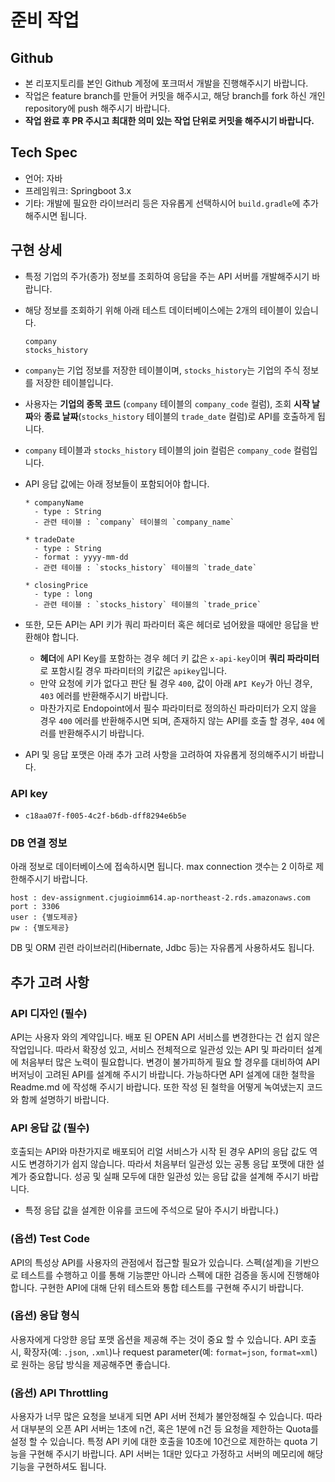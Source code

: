 # 준비 작업
## Github
- 본 리포지토리를 본인 Github 계정에 포크떠서 개발을 진행해주시기 바랍니다.
- 작업은 feature branch를 만들어 커밋을 해주시고, 해당 branch를 fork 하신 개인 repository에 push 해주시기 바랍니다.
- **작업 완료 후 PR 주시고 최대한 의미 있는 작업 단위로 커밋을 해주시기 바랍니다.**

## Tech Spec
- 언어: 자바
- 프레임워크: Springboot 3.x
- 기타: 개발에 필요한 라이브러리 등은 자유롭게 선택하시어 `build.gradle`에 추가해주시면 됩니다.

## 구현 상세
- 특정 기업의 주가(종가) 정보를 조회하여 응답을 주는 API 서버를 개발해주시기 바랍니다.
- 해당 정보를 조회하기 위해 아래 테스트 데이터베이스에는 2개의 테이블이 있습니다.

  ```
  company
  stocks_history
  ```

- `company`는 기업 정보를 저장한 테이블이며, `stocks_history`는 기업의 주식 정보를 저장한 테이블입니다.
- 사용자는 **기업의 종목 코드** (`company` 테이블의 `company_code` 컬럼), 조회 **시작 날짜**와 **종료 날짜**(`stocks_history` 테이블의 `trade_date` 컬럼)로 API를 호출하게 됩니다.
- `company` 테이블과 `stocks_history` 테이블의 join 컬럼은 `company_code` 컬럼입니다.

- API 응답 값에는 아래 정보들이 포함되어야 합니다.
  ```
  * companyName
    - type : String
    - 관련 테이블 : `company` 테이블의 `company_name`

  * tradeDate
    - type : String
    - format : yyyy-mm-dd
    - 관련 테이블 : `stocks_history` 테이블의 `trade_date`

  * closingPrice
    - type : long
    - 관련 테이블 : `stocks_history` 테이블의 `trade_price`
  ```

- 또한, 모든 API는 API 키가 쿼리 파라미터 혹은 헤더로 넘어왔을 때에만 응답을 반환해야 합니다.
  - **헤더**에 API Key를 포함하는 경우 헤더 키 값은 `x-api-key`이며 **쿼리 파라미터**로 포함시킬 경우 파라미터의 키값은 `apikey`입니다.
  - 만약 요청에 키가 없다고 판단 될 경우 `400`, 값이 아래 `API Key`가 아닌 경우, `403` 에러를 반환해주시기 바랍니다.
  - 마찬가지로 Endopoint에서 필수 파라미터로 정의하신 파라미터가 오지 않을 경우 `400` 에러를 반환해주시면 되며, 존재하지 않는 API를 호출 할 경우, `404` 에러를 반환해주시기 바랍니다.

- API 및 응답 포맷은 아래 추가 고려 사항을 고려하여 자유롭게 정의해주시기 바랍니다.

### API key
- `c18aa07f-f005-4c2f-b6db-dff8294e6b5e`


### DB 연결 정보
아래 정보로 데이터베이스에 접속하시면 됩니다.
max connection 갯수는 2 이하로 제한해주시기 바랍니다.
```
host : dev-assignment.cjugioimm614.ap-northeast-2.rds.amazonaws.com
port : 3306
user : {별도제공}
pw : {별도제공}
```

DB 및 ORM 괸련 라이브러리(Hibernate, Jdbc 등)는 자유롭게 사용하셔도 됩니다.

## 추가 고려 사항
### API 디자인 (필수)
API는 사용자 와의 계약입니다.
배포 된 OPEN API 서비스를 변경한다는 건 쉽지 않은 작업입니다.
따라서 확장성 있고, 서비스 전체적으로 일관성 있는 API 및 파라미터 설계에 처음부터 많은 노력이 필요합니다.
변경이 불가피하게 필요 할 경우를 대비하여 API 버저닝이 고려된 API를 설계해 주시기 바랍니다.
가능하다면 API 설계에 대한 철학을 Readme.md 에 작성해 주시기 바랍니다. 또한 작성 된 철학을 어떻게 녹여냈는지 코드와 함께 설명하기 바랍니다.

### API 응답 값 (필수)
호출되는 API와 마찬가지로 배포되어 리얼 서비스가 시작 된 경우 API의 응답 값도 역시도 변경하기가 쉽지 않습니다.
따라서 처음부터 일관성 있는 공통 응답 포맷에 대한 설계가 중요합니다.
성공 및 실패 모두에 대한 일관성 있는 응답 값을 설계해 주시기 바랍니다.
- 특정 응답 값을 설계한 이유를 코드에 주석으로 달아 주시기 바랍니다.)

### (옵션) Test Code 
API의 특성상 API를 사용자의 관점에서 접근할 필요가 있습니다. 
스펙(설계)을 기반으로 테스트를 수행하고 이를 통해 기능뿐만 아니라 스펙에 대한 검증을 동시에 진행해야 합니다.
구현한 API에 대해 단위 테스트와 통합 테스트를 구현해 주시기 바랍니다.

### (옵션) 응답 형식
사용자에게 다앙햔 응답 포맷 옵션을 제공해 주는 것이 중요 할 수 있습니다.
API 호출 시, 확장자(예: `.json`, `.xml`)나 request parameter(예: `format=json`, `format=xml`)로
원하는 응답 방식을 제공해주면 좋습니다.

### (옵션) API Throttling
사용자가 너무 많은 요청을 보내게 되면 API 서버 전체가 불안정해질 수 있습니다.
따라서 대부분의 오픈 API 서버는 1초에 n건, 혹은 1분에 n건 등 요청을 제한하는 Quota를 설정 할 수 있습니다.
특정 API 키에 대한 호출을 10초에 10건으로 제한하는 quota 기능을 구현해 주시기 바랍니다.
API 서버는 1대만 있다고 가정하고 서버의 메모리에 해당 기능을 구현하셔도 됩니다.
